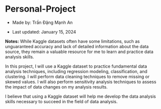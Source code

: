 # Personal-Project

- Made by: Trần Đặng Mạnh An

- Last updated: January 15, 2024

**Notes:**
While Kaggle datasets often have some limitations, such as unguaranteed accuracy and lack of detailed information about the data source, they remain a valuable resource for me to learn and practice data analysis skills.

In this project, I will use a Kaggle dataset to practice fundamental data analysis techniques, including regression modeling, classification, and clustering. I will perform data cleaning techniques to remove missing or skewed values. I will also perform sensitivity analysis techniques to assess the impact of data changes on my analysis results.

I believe that using a Kaggle dataset will help me develop the data analysis skills necessary to succeed in the field of data analysis.
